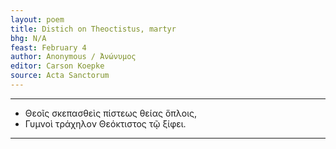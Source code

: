```yaml
---
layout: poem
title: Distich on Theoctistus, martyr
bhg: N/A
feast: February 4
author: Anonymous / Ἀνώνυμος
editor: Carson Koepke
source: Acta Sanctorum
---
```


---

- Θεοῖς σκεπασθεὶς πίστεως θείας ὅπλοις,
- Γυμνοὶ τράχηλον Θεόκτιστος τῷ ξίφει.

---
